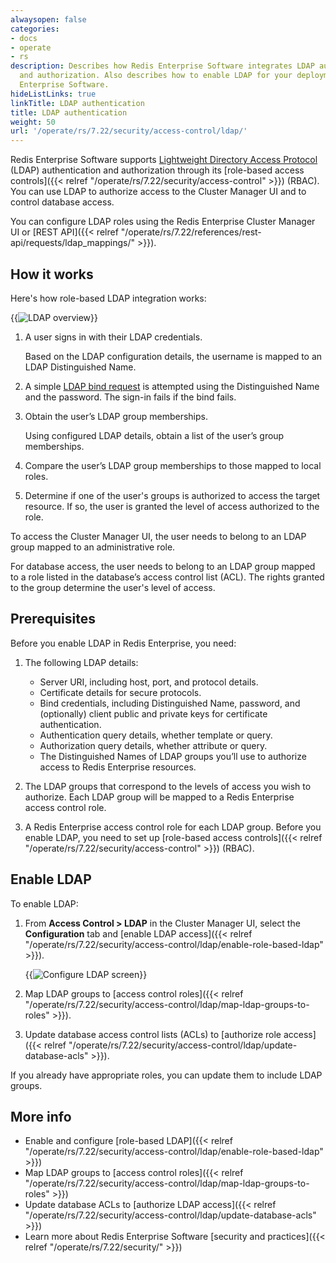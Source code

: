 ```yaml
---
alwaysopen: false
categories:
- docs
- operate
- rs
description: Describes how Redis Enterprise Software integrates LDAP authentication
  and authorization. Also describes how to enable LDAP for your deployment of Redis
  Enterprise Software.
hideListLinks: true
linkTitle: LDAP authentication
title: LDAP authentication
weight: 50
url: '/operate/rs/7.22/security/access-control/ldap/'
---
```


Redis Enterprise Software supports [Lightweight Directory Access Protocol](https://en.wikipedia.org/wiki/Lightweight_Directory_Access_Protocol) (LDAP) authentication and authorization through its [role-based access controls]({{< relref "/operate/rs/7.22/security/access-control" >}}) (RBAC).  You can use LDAP to authorize access to the Cluster Manager UI and to control database access.

You can configure LDAP roles using the Redis Enterprise Cluster Manager UI or [REST API]({{< relref "/operate/rs/7.22/references/rest-api/requests/ldap_mappings/" >}}).

## How it works

Here's how role-based LDAP integration works:

{{<image filename="images/rs/access-control-ldap-diagram.png" alt="LDAP overview" >}}

1.  A user signs in with their LDAP credentials.  

    Based on the LDAP configuration details, the username is mapped to an LDAP Distinguished Name.

1.  A simple [LDAP bind request](https://en.wikipedia.org/wiki/Lightweight_Directory_Access_Protocol#Bind_(authenticate)) is attempted using the Distinguished Name and the password.  The sign-in fails if the bind fails.

1.  Obtain the user’s LDAP group memberships.

    Using configured LDAP details, obtain a list of the user’s group memberships.

1.  Compare the user’s LDAP group memberships to those mapped to local roles.

1.  Determine if one of the user's groups is authorized to access the target resource.  If so, the user is granted the level of access authorized to the role.  

To access the Cluster Manager UI, the user needs to belong to an LDAP group mapped to an administrative role.  

For database access, the user needs to belong to an LDAP group mapped to a role listed in the database’s access control list (ACL).  The rights granted to the group determine the user's level of access. 

## Prerequisites 

Before you enable LDAP in Redis Enterprise, you need:

1. The following LDAP details:

    - Server URI, including host, port, and protocol details.  
    - Certificate details for secure protocols.  
    - Bind credentials, including Distinguished Name, password, and (optionally) client public and private keys for certificate authentication.  
    - Authentication query details, whether template or query.  
    - Authorization query details, whether attribute or query.  
    - The Distinguished Names of LDAP groups you’ll use to authorize access to Redis Enterprise resources. 

1. The LDAP groups that correspond to the levels of access you wish to authorize.  Each LDAP group will be mapped to a Redis Enterprise access control role.

1. A Redis Enterprise access control role for each LDAP group. Before you enable LDAP, you need to set up [role-based access controls]({{< relref "/operate/rs/7.22/security/access-control" >}}) (RBAC).

## Enable LDAP

To enable LDAP:

1.  From **Access Control > LDAP** in the Cluster Manager UI, select the **Configuration** tab and [enable LDAP access]({{< relref "/operate/rs/7.22/security/access-control/ldap/enable-role-based-ldap" >}}).

    {{<image filename="images/rs/screenshots/access-control/7-22-updates/ldap-config.png" alt="Configure LDAP screen" >}}

2.  Map LDAP groups to [access control roles]({{< relref "/operate/rs/7.22/security/access-control/ldap/map-ldap-groups-to-roles" >}}).

3.  Update database access control lists (ACLs) to [authorize role access]({{< relref "/operate/rs/7.22/security/access-control/ldap/update-database-acls" >}}).  

If you already have appropriate roles, you can update them to include LDAP groups.

## More info

- Enable and configure [role-based LDAP]({{< relref "/operate/rs/7.22/security/access-control/ldap/enable-role-based-ldap" >}})
- Map LDAP groups to [access control roles]({{< relref "/operate/rs/7.22/security/access-control/ldap/map-ldap-groups-to-roles" >}})
- Update database ACLs to [authorize LDAP access]({{< relref "/operate/rs/7.22/security/access-control/ldap/update-database-acls" >}})
- Learn more about Redis Enterprise Software [security and practices]({{< relref "/operate/rs/7.22/security/" >}})

